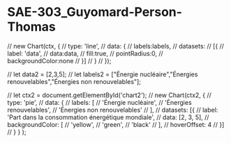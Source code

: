# SAE-303_Guyomard-Person-Thomas

//     new Chart(ctx, { 
//         type: 'line', 
//         data: { 
//             labels:labels, 
//             datasets:
//             [{ 
//                 label: 'data', 
//                 data:data, 
//                 fill:true, 
//                 pointRadius:0,
//                 backgroundColor:none
//                 }] 
//                 } 
//                 });

//     let data2 = [2,3,5]; 
//     let labels2 = ["Énergie nucléaire","Énergies renouvelables","Énergies non renouvelables"];

//     let ctx2 = document.getElementById('chart2');
//     new Chart(ctx2, { 
//     type: 'pie', 
//     data: { 
//   labels: [
//     'Énergie nucléaire',
//     'Énergies renouvelables',
//     'Énergies non renouvelables'
//   ],
//   datasets: [{
//     label: 'Part dans la consommation énergétique mondiale',
//     data: [2, 3, 5],
//     backgroundColor: [
//       'yellow',
//       'green',
//       'black'
//     ],
//     hoverOffset: 4
//   }]
// } } );

 
